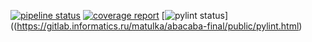 [![pipeline status](https://gitlab.informatics.ru/matulka/abacaba-final/badges/change_password/pipeline.svg)](https://gitlab.informatics.ru/matulka/abacaba-final/commits/change_password)
[![coverage report](https://gitlab.informatics.ru/matulka/abacaba-final/badges/change_password/coverage.svg)](https://gitlab.informatics.ru/matulka/abacaba-final/commits/change_password)
[![pylint status](https://gitlab.informatics.ru/matulka/abacaba-final/public/pylint.svg)]((https://gitlab.informatics.ru/matulka/abacaba-final/public/pylint.html)